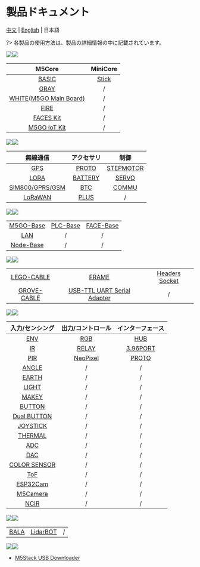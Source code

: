 # 製品ドキュメント

[中文](zh_CN/product_documents) | [English](/en/product_documents) | 日本語

?> 各製品の使用方法は、製品の詳細情報の中に記載されています。

<!-- ## コア -->

<img src='assets/img/product_pics/1.jpg'><img src='assets/img/product_pics/cores.png'>

| M5Core | MiniCore |
|:------:|:--------:|
| [BASIC](ja/product_documents/m5stack-core/m5core_basic) | [Stick](ja/product_documents/m5stack-core/minicore_stick) |
| [GRAY](ja/product_documents/m5stack-core/m5core_gray)   | / |
| [WHITE(M5GO Main Board)](ja/product_documents/m5stack-core/m5core_white) | / |
| [FIRE](ja/product_documents/m5stack-core/m5core_fire)   | / |
| [FACES Kit](/ja/product_documents/m5stack-core/face_kit) | / |
| [M5GO IoT Kit](ja/product_documents/m5stack-core/m5go_iot_starter_kit)| / |

<!-- ## モジュール -->

<img src='assets/img/product_pics/2.jpg'><img src='assets/img/product_pics/module.png'>

| 無線通信 | アクセサリ | 制御 |
|:---------------:|:-----------------:|:-----------:|
| [GPS](ja/product_documents/modules/module_gps) | [PROTO](ja/product_documents/modules/module_proto) | [STEPMOTOR](ja/product_documents/modules/module_stepmotor) |
| [LORA](ja/product_documents/modules/module_lora) | [BATTERY](ja/product_documents/modules/module_battery) | [SERVO](ja/product_documents/modules/module_servo) |
| [SIM800/GPRS/GSM](ja/product_documents/modules/module_sim800) | [BTC](ja/product_documents/modules/module_btc) | [COMMU](ja/product_documents/modules/module_commu) |
| [LoRaWAN](ja/product_documents/modules/module_lorawan) | [PLUS](ja/product_documents/modules/module_plus) | / |

<!-- ## ベース -->

<img src='assets/img/product_pics/5.jpg'><img src='assets/img/product_pics/bases.png'>

|     |     |     |
|:---:|:---:|:---:|
| [M5GO-Base](ja/product_documents/bases/m5go_base) | [PLC-Base](ja/product_documents/bases/plc_base) | [FACE-Base](ja/product_documents/bases/face_base) |
| [LAN](ja/product_documents/bases/lan_base)| / | / |
| [Node-Base](ja/product_documents/bases/node_base)| / | / |

<!-- ## アクセサリ -->

<img src='assets/img/product_pics/5.jpg'><img src='assets/img/product_pics/accessory.png'>

|     |     |     |
|:---:|:---:|:---:|
| [LEGO-CABLE](ja/product_documents/accessories/cables/lego_cable) | [FRAME](ja/product_documents/accessories/frame) | [Headers Socket](ja/product_documents/accessories/headers_socket) |
| [GROVE-CABLE](ja/product_documents/accessories/cables/grove_cable) | [USB-TTL UART Serial Adapter](ja/product_documents/accessories/usb_uart_adapter) | / |

<!-- ## ユニット -->

<img src='assets/img/product_pics/3.jpg'><img src='assets/img/product_pics/unit.png'>

| 入力/センシング | 出力/コントロール | インターフェース |
|:-------------:|:--------------:|:-------------:|
| [ENV](ja/product_documents/units/unit_env) | [RGB](ja/product_documents/units/unit_rgb) | [HUB](ja/product_documents/units/unit_hub) |
| [IR](ja/product_documents/units/unit_ir) | [RELAY](ja/product_documents/units/unit_relay) | [3.96PORT](ja/product_documents/units/unit_396port) |
| [PIR](ja/product_documents/units/unit_pir)                   | [NeoPixel](ja/product_documents/units/unit_neopixel) | [PROTO](ja/product_documents/units/unit_proto) |
| [ANGLE](ja/product_documents/units/unit_angle)               | / | / |
| [EARTH](ja/product_documents/units/unit_earth)               | / | / |
| [LIGHT](ja/product_documents/units/unit_light)               | / | / |
| [MAKEY](ja/product_documents/units/unit_makey)               | / | / |
| [BUTTON](ja/product_documents/units/unit_button)             | / | / |
| [Dual BUTTON](ja/product_documents/units/unit_dual_button)   | / | / |
| [JOYSTICK](ja/product_documents/units/unit_joystick)         | / | / |
| [THERMAL](ja/product_documents/units/unit_thermal)           | / | / |
| [ADC](ja/product_documents/units/unit_adc)                   | / | / |
| [DAC](ja/product_documents/units/unit_dac)                   | / | / |
| [COLOR SENSOR](ja/product_documents/units/unit_color_sensor) | / | / |
| [ToF](ja/product_documents/units/unit_tof)                   | / | / |
| [ESP32Cam](ja/product_documents/units/unit_esp32cam)         | / | / |
| [M5Camera](ja/product_documents/units/unit_m5camera)         | / | / |
| [NCIR](ja/product_documents/units/unit_ncir)                 | / | / |

<!-- ## アプリケーション -->

<img src='assets/img/product_pics/4.jpg'><img src='assets/img/product_pics/application.png'>

|   |   |   |
|:--|:--|:--|
| [BALA](ja/product_documents/applications/application_bala) | [LidarBOT](ja/product_documents/applications/application_lidarbot) | / |

<!-- ## ツール -->

<img src='assets/img/product_pics/6.jpg'><img src='assets/img/product_pics/tool.png'>

- [M5Stack USB Downloader](ja/product_documents/tools/tool_usb_downloader)
